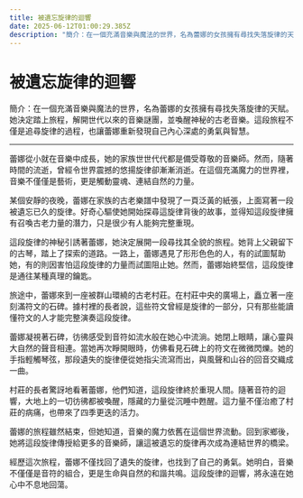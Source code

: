 ```yaml
---
title: 被遺忘旋律的迴響
date: 2025-06-12T01:00:29.385Z
description: "簡介：在一個充滿音樂與魔法的世界，名為蕾娜的女孩擁有尋找失落旋律的天賦。她決定踏上旅程，解開世代以來的音樂謎團，並喚醒神秘的古老音樂。這段旅程不僅是追尋旋律的過程，也讓蕾娜重新發現自己內心深處的勇氣與智慧。"
---
```


# 被遺忘旋律的迴響

簡介：在一個充滿音樂與魔法的世界，名為蕾娜的女孩擁有尋找失落旋律的天賦。她決定踏上旅程，解開世代以來的音樂謎團，並喚醒神秘的古老音樂。這段旅程不僅是追尋旋律的過程，也讓蕾娜重新發現自己內心深處的勇氣與智慧。

---

蕾娜從小就在音樂中成長，她的家族世世代代都是備受尊敬的音樂師。然而，隨著時間的流逝，曾經令世界震撼的悠揚旋律卻漸漸消逝。在這個充滿魔力的世界裡，音樂不僅僅是藝術，更是觸動靈魂、連結自然的力量。

某個安靜的夜晚，蕾娜在家族的古老樂譜中發現了一頁泛黃的紙張，上面寫著一段被遺忘已久的旋律。好奇心驅使她開始探尋這旋律背後的故事，並得知這段旋律擁有召喚古老力量的潛力，只是很少有人能夠完整重現。

這段旋律的神秘引誘著蕾娜，她決定展開一段尋找其全貌的旅程。她背上父親留下的古琴，踏上了探索的道路。一路上，蕾娜遇見了形形色色的人，有的試圖幫助她，有的則因害怕這段旋律的力量而試圖阻止她。然而，蕾娜始終堅信，這段旋律是通往某種真理的鑰匙。

旅途中，蕾娜來到一座被群山環繞的古老村莊。在村莊中央的廣場上，矗立著一座刻滿符文的石碑。據村裡的長者說，這些符文曾經是旋律的一部分，只有那些能讀懂符文的人才能完整演奏這段旋律。

蕾娜凝視著石碑，彷彿感受到音符如流水般在她心中流淌。她閉上眼睛，讓心靈與大自然的聲音相連。當她再次睜開眼時，仿佛看見石碑上的符文在微微閃爍。她的手指輕觸琴弦，那段遺失的旋律便從她指尖流瀉而出，與風聲和山谷的回音交織成一曲。

村莊的長者驚訝地看著蕾娜，他們知道，這段旋律終於重現人間。隨著音符的迴響，大地上的一切彷彿都被喚醒，隱藏的力量從沉睡中甦醒。這力量不僅治癒了村莊的病痛，也帶來了四季更迭的活力。

蕾娜的旅程雖然結束，但她知道，音樂的魔力依舊在這個世界流動。回到家鄉後，她將這段旋律傳授給更多的音樂師，讓這被遺忘的旋律再次成為連結世界的橋梁。

經歷這次旅程，蕾娜不僅找回了遺失的旋律，也找到了自己的勇氣。她明白，音樂不僅僅是音符的組合，更是生命與自然的和諧共鳴。這段旋律的迴響，將永遠在她心中不息地回蕩。